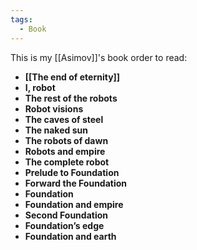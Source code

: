 ```yaml
---
tags:
  - Book
---
```

This is my [[Asimov]]'s book order to read:
- **[[The end of eternity]]**
- **I, robot**
- **The rest of the robots**
- **Robot visions**
- **The caves of steel**
- **The naked sun**
- **The robots of dawn**
- **Robots and empire**
- **The complete robot**
- **Prelude to Foundation**
- **Forward the Foundation**
- **Foundation**
- **Foundation and empire**
- **Second Foundation**
- **Foundation’s edge**
- **Foundation and earth**